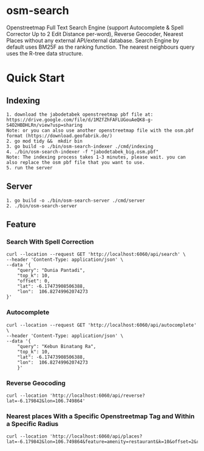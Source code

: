 # osm-search
Openstreetmap Full Text Search Engine (support Autocomplete & Spell Corrector Up to 2 Edit Distance per-word), Reverse Geocoder, Nearest Places without any external API/external database. Search Engine by default uses BM25F as the ranking function. The nearest neighbours query uses the R-tree data structure.

# Quick Start
## Indexing
```
1. download the jabodetabek openstreetmap pbf file at: https://drive.google.com/file/d/1MZfZhFAFLUGouAeQK8-g-S4O2HBDHLRn/view?usp=sharing
Note: or you can also use another openstreetmap file with the osm.pbf format (https://download.geofabrik.de/)
2. go mod tidy &&  mkdir bin
3. go build -o ./bin/osm-search-indexer ./cmd/indexing 
4. ./bin/osm-search-indexer -f "jabodetabek_big.osm.pbf"
Note: The indexing process takes 1-3 minutes, please wait. you can also replace the osm pbf file that you want to use.
5. run the server
```

## Server
```
1. go build -o ./bin/osm-search-server ./cmd/server 
2. ./bin/osm-search-server
```

## Feature

### Search With Spell Correction
```
curl --location --request GET 'http://localhost:6060/api/search' \
--header 'Content-Type: application/json' \
--data '{
    "query": "Dunia Pantadi",
    "top_k": 10,
    "offset": 0,
    "lat": -6.17473908506388,
    "lon":  106.82749962074273
}'
```

### Autocomplete
```
curl --location --request GET 'http://localhost:6060/api/autocomplete' \
--header 'Content-Type: application/json' \
--data '{
    "query": "Kebun Binatang Ra",
    "top_k": 10,
    "lat": -6.17473908506388,
    "lon":  106.82749962074273
    }'
```

### Reverse Geocoding
```
curl --location 'http://localhost:6060/api/reverse?lat=-6.179842&lon=106.749864'
```

### Nearest places With a Specific Openstreetmap Tag and Within a Specific Radius
```
curl --location 'http://localhost:6060/api/places?lat=-6.179842&lon=106.749864&feature=amenity=restaurant&k=10&offset=2&radius=3'
```




